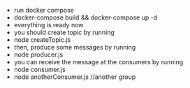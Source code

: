 - run docker compose
- docker-compose build && docker-compose up -d
- everything is ready now
- you should create topic by running
- node createTopic.js
- then, produce some messages by running
- node producer.js
- you can receive the message at the consumers  by running
- node consumer.js
- node anotherConsumer.js //another group